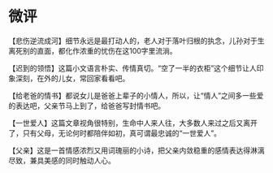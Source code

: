 # 微评

【悲伤逆流成河】细节永远是最打动人的，老人对于落叶归根的执念，儿孙对于生离死别的直面，都化作浓重的忧伤在这100字里流淌。 

【迟到的领悟】这篇小文语言朴实、传情真切。“空了一半的衣柜”这个细节让人印象深刻，在外的儿女，常回家看看吧。 

【给老爸的情书】都说女儿是爸爸上辈子的小情人，所以，让“情人”之间多一些爱的表达吧，父亲节马上到了，给爸爸写封情书吧。 

【一世爱人】这篇文章视角很特别，生命中人来人往，大多数人来过之后又离开了，只有父母，无论何时都陪伴如初，真可谓最忠诚的“一世爱人”。 

【父亲】这是一首情感浓烈又用词瑰丽的小诗，把父亲内敛稳重的感情表达得淋漓尽致，兼具美感的同时触动人心。
